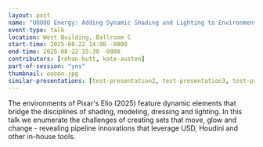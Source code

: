 ```yaml
---
layout: post
name: "OOOOO Energy: Adding Dynamic Shading and Lighting to Environments on Pixar's Elio"
event-type: talk
location: West Building, Ballroom C
start-time: 2025-08-22 14:00 -0800
end-time: 2025-08-22 15:30 -0800
contributors: [rehan-butt, kate-austen]
part-of-session: "yes"
thumbnail: ooooo.jpg
similar-presentations: [test-presentation2, test-presentation3, test-presentation2]
---
```


The environments of Pixar's Elio (2025) feature dynamic elements that bridge the disciplines of shading, modeling, dressing and lighting. In this talk we enumerate the challenges of creating sets that move, glow and change - revealing pipeline innovations that leverage USD, Houdini and other in-house tools.